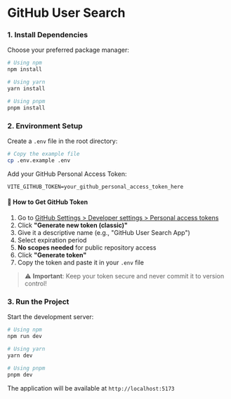 # GitHub User Search

### 1. Install Dependencies

Choose your preferred package manager:

```bash
# Using npm
npm install

# Using yarn
yarn install

# Using pnpm
pnpm install
```

### 2. Environment Setup

Create a `.env` file in the root directory:

```bash
# Copy the example file
cp .env.example .env
```

Add your GitHub Personal Access Token:

```env
VITE_GITHUB_TOKEN=your_github_personal_access_token_here
```

#### 🔑 How to Get GitHub Token

1. Go to [GitHub Settings > Developer settings > Personal access tokens](https://github.com/settings/tokens)
2. Click **"Generate new token (classic)"**
3. Give it a descriptive name (e.g., "GitHub User Search App")
4. Select expiration period
5. **No scopes needed** for public repository access
6. Click **"Generate token"**
7. Copy the token and paste it in your `.env` file

> ⚠️ **Important**: Keep your token secure and never commit it to version control!

### 3. Run the Project

Start the development server:

```bash
# Using npm
npm run dev

# Using yarn
yarn dev

# Using pnpm
pnpm dev
```

The application will be available at `http://localhost:5173`